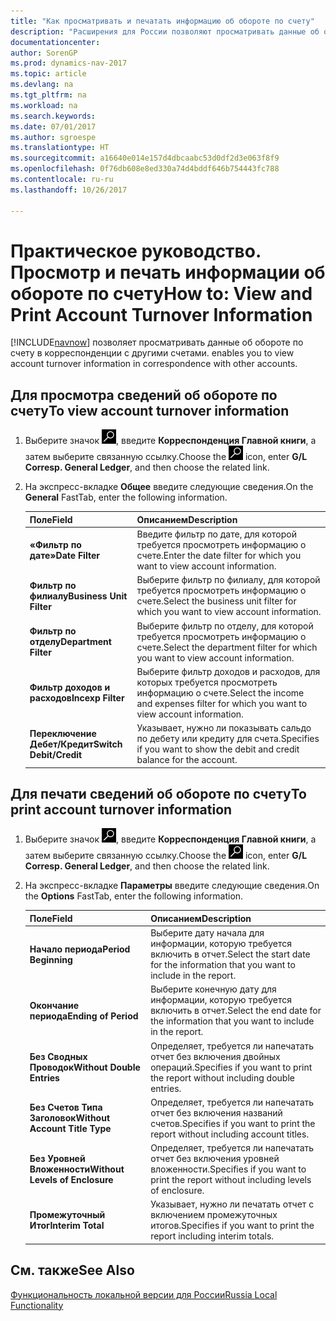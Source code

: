 ```yaml
---
title: "Как просматривать и печатать информацию об обороте по счету"
description: "Расширения для России позволяют просматривать данные об обороте по счету в корреспонденции с другими счетами."
documentationcenter: 
author: SorenGP
ms.prod: dynamics-nav-2017
ms.topic: article
ms.devlang: na
ms.tgt_pltfrm: na
ms.workload: na
ms.search.keywords: 
ms.date: 07/01/2017
ms.author: sgroespe
ms.translationtype: HT
ms.sourcegitcommit: a16640e014e157d4dbcaabc53d0df2d3e063f8f9
ms.openlocfilehash: 0f76db608e8ed330a74d4bddf646b754443fc788
ms.contentlocale: ru-ru
ms.lasthandoff: 10/26/2017

---
```

# <a name="how-to-view-and-print-account-turnover-information"></a><span data-ttu-id="9dd76-103">Практическое руководство. Просмотр и печать информации об обороте по счету</span><span class="sxs-lookup"><span data-stu-id="9dd76-103">How to: View and Print Account Turnover Information</span></span>
[!INCLUDE[navnow](../../includes/navnow_md.md)]<span data-ttu-id="9dd76-104"> позволяет просматривать данные об обороте по счету в корреспонденции с другими счетами.</span><span class="sxs-lookup"><span data-stu-id="9dd76-104"> enables you to view account turnover information in correspondence with other accounts.</span></span>  

## <a name="to-view-account-turnover-information"></a><span data-ttu-id="9dd76-105">Для просмотра сведений об обороте по счету</span><span class="sxs-lookup"><span data-stu-id="9dd76-105">To view account turnover information</span></span>  

1.  <span data-ttu-id="9dd76-106">Выберите значок ![Поиск страницы или отчета](../../media/ui-search/search_small.png "Значок поиска страницы или отчета"), введите **Корреспонденция Главной книги**, а затем выберите связанную ссылку.</span><span class="sxs-lookup"><span data-stu-id="9dd76-106">Choose the ![Search for Page or Report](../../media/ui-search/search_small.png "Search for Page or Report icon") icon, enter **G/L Corresp. General Ledger**, and then choose the related link.</span></span>  
2.  <span data-ttu-id="9dd76-107">На экспресс-вкладке **Общее** введите следующие сведения.</span><span class="sxs-lookup"><span data-stu-id="9dd76-107">On the **General** FastTab, enter the following information.</span></span>  

    |<span data-ttu-id="9dd76-108">Поле</span><span class="sxs-lookup"><span data-stu-id="9dd76-108">Field</span></span>|<span data-ttu-id="9dd76-109">Описанием</span><span class="sxs-lookup"><span data-stu-id="9dd76-109">Description</span></span>|  
    |---------------------------------|---------------------------------------|  
    |<span data-ttu-id="9dd76-110">**«Фильтр по дате»**</span><span class="sxs-lookup"><span data-stu-id="9dd76-110">**Date Filter**</span></span>|<span data-ttu-id="9dd76-111">Введите фильтр по дате, для которой требуется просмотреть информацию о счете.</span><span class="sxs-lookup"><span data-stu-id="9dd76-111">Enter the date filter for which you want to view account information.</span></span>|  
    |<span data-ttu-id="9dd76-112">**Фильтр по филиалу**</span><span class="sxs-lookup"><span data-stu-id="9dd76-112">**Business Unit Filter**</span></span>|<span data-ttu-id="9dd76-113">Выберите фильтр по филиалу, для которой требуется просмотреть информацию о счете.</span><span class="sxs-lookup"><span data-stu-id="9dd76-113">Select the business unit filter for which you want to view account information.</span></span>|  
    |<span data-ttu-id="9dd76-114">**Фильтр по отделу**</span><span class="sxs-lookup"><span data-stu-id="9dd76-114">**Department Filter**</span></span>|<span data-ttu-id="9dd76-115">Выберите фильтр по отделу, для которой требуется просмотреть информацию о счете.</span><span class="sxs-lookup"><span data-stu-id="9dd76-115">Select the department filter for which you want to view account information.</span></span>|  
    |<span data-ttu-id="9dd76-116">**Фильтр доходов и расходов**</span><span class="sxs-lookup"><span data-stu-id="9dd76-116">**Incexp Filter**</span></span>|<span data-ttu-id="9dd76-117">Выберите фильтр доходов и расходов, для которых требуется просмотреть информацию о счете.</span><span class="sxs-lookup"><span data-stu-id="9dd76-117">Select the income and expenses filter for which you want to view account information.</span></span>|  
    |<span data-ttu-id="9dd76-118">**Переключение Дебет/Кредит**</span><span class="sxs-lookup"><span data-stu-id="9dd76-118">**Switch Debit/Credit**</span></span>|<span data-ttu-id="9dd76-119">Указывает, нужно ли показывать сальдо по дебету или кредиту для счета.</span><span class="sxs-lookup"><span data-stu-id="9dd76-119">Specifies if you want to show the debit and credit balance for the account.</span></span>|  

## <a name="to-print-account-turnover-information"></a><span data-ttu-id="9dd76-120">Для печати сведений об обороте по счету</span><span class="sxs-lookup"><span data-stu-id="9dd76-120">To print account turnover information</span></span>  

1.  <span data-ttu-id="9dd76-121">Выберите значок ![Поиск страницы или отчета](../../media/ui-search/search_small.png "Значок поиска страницы или отчета"), введите **Корреспонденция Главной книги**, а затем выберите связанную ссылку.</span><span class="sxs-lookup"><span data-stu-id="9dd76-121">Choose the ![Search for Page or Report](../../media/ui-search/search_small.png "Search for Page or Report icon") icon, enter **G/L Corresp. General Ledger**, and then choose the related link.</span></span>  
2.  <span data-ttu-id="9dd76-122">На экспресс-вкладке **Параметры** введите следующие сведения.</span><span class="sxs-lookup"><span data-stu-id="9dd76-122">On the **Options** FastTab, enter the following information.</span></span>  

    |<span data-ttu-id="9dd76-123">Поле</span><span class="sxs-lookup"><span data-stu-id="9dd76-123">Field</span></span>|<span data-ttu-id="9dd76-124">Описанием</span><span class="sxs-lookup"><span data-stu-id="9dd76-124">Description</span></span>|  
    |---------------------------------|---------------------------------------|  
    |<span data-ttu-id="9dd76-125">**Начало периода**</span><span class="sxs-lookup"><span data-stu-id="9dd76-125">**Period Beginning**</span></span>|<span data-ttu-id="9dd76-126">Выберите дату начала для информации, которую требуется включить в отчет.</span><span class="sxs-lookup"><span data-stu-id="9dd76-126">Select the start date for the information that you want to include in the report.</span></span>|  
    |<span data-ttu-id="9dd76-127">**Окончание периода**</span><span class="sxs-lookup"><span data-stu-id="9dd76-127">**Ending of Period**</span></span>|<span data-ttu-id="9dd76-128">Выберите конечную дату для информации, которую требуется включить в отчет.</span><span class="sxs-lookup"><span data-stu-id="9dd76-128">Select the end date for the information that you want to include in the report.</span></span>|  
    |<span data-ttu-id="9dd76-129">**Без Сводных Проводок**</span><span class="sxs-lookup"><span data-stu-id="9dd76-129">**Without Double Entries**</span></span>|<span data-ttu-id="9dd76-130">Определяет, требуется ли напечатать отчет без включения двойных операций.</span><span class="sxs-lookup"><span data-stu-id="9dd76-130">Specifies if you want to print the report without including double entries.</span></span>|  
    |<span data-ttu-id="9dd76-131">**Без Счетов Типа Заголовок**</span><span class="sxs-lookup"><span data-stu-id="9dd76-131">**Without Account Title Type**</span></span>|<span data-ttu-id="9dd76-132">Определяет, требуется ли напечатать отчет без включения названий счетов.</span><span class="sxs-lookup"><span data-stu-id="9dd76-132">Specifies if you want to print the report without including account titles.</span></span>|  
    |<span data-ttu-id="9dd76-133">**Без Уровней Вложенности**</span><span class="sxs-lookup"><span data-stu-id="9dd76-133">**Without Levels of Enclosure**</span></span>|<span data-ttu-id="9dd76-134">Определяет, требуется ли напечатать отчет без включения уровней вложенности.</span><span class="sxs-lookup"><span data-stu-id="9dd76-134">Specifies if you want to print the report without including levels of enclosure.</span></span>|  
    |<span data-ttu-id="9dd76-135">**Промежуточный Итог**</span><span class="sxs-lookup"><span data-stu-id="9dd76-135">**Interim Total**</span></span>|<span data-ttu-id="9dd76-136">Указывает, нужно ли печатать отчет с включением промежуточных итогов.</span><span class="sxs-lookup"><span data-stu-id="9dd76-136">Specifies if you want to print the report including interim totals.</span></span>|  

## <a name="see-also"></a><span data-ttu-id="9dd76-137">См. также</span><span class="sxs-lookup"><span data-stu-id="9dd76-137">See Also</span></span>  
[<span data-ttu-id="9dd76-138">Функциональность локальной версии для России</span><span class="sxs-lookup"><span data-stu-id="9dd76-138">Russia Local Functionality</span></span>](russia-local-functionality.md)

